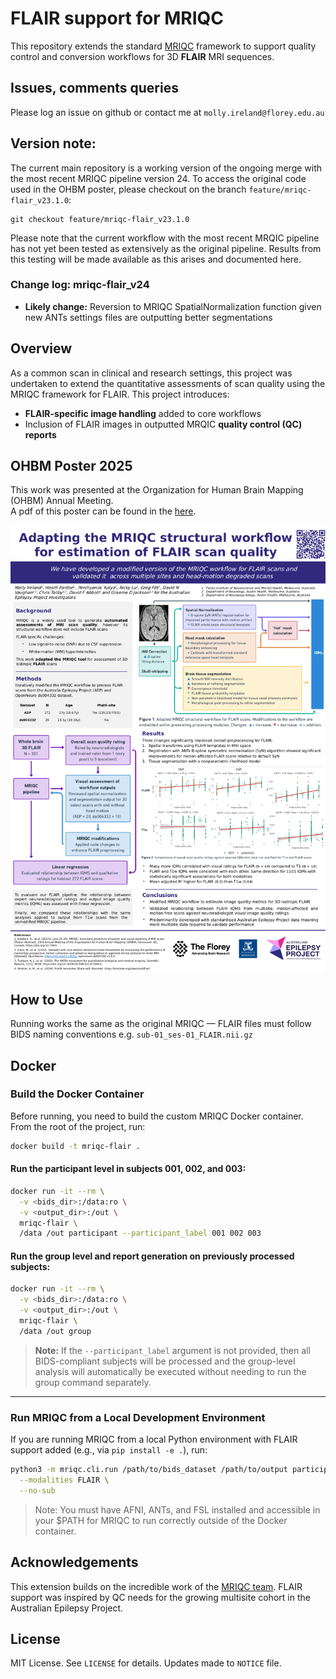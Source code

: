 # FLAIR support for MRIQC

This repository extends the standard [MRIQC](https://github.com/poldracklab/mriqc) framework to support quality control and conversion workflows for 3D **FLAIR** MRI sequences.

## Issues, comments queries
Please log an issue on github or contact me at `molly.ireland@florey.edu.au`

## Version note:
The current main repository is a working version of the ongoing merge with the most recent MRIQC pipeline version 24. To access the original code used in the OHBM poster, please checkout on the branch `feature/mriqc-flair_v23.1.0`:

```
git checkout feature/mriqc-flair_v23.1.0
```

Please note that the current workflow with the most recent MRQIC pipeline has not yet been tested as extensively as the original pipeline. Results from this testing will be made available as this arises and documented here.

### Change log: mriqc-flair_v24
- **Likely change:** Reversion to MRIQC SpatialNormalization function given new ANTs settings files are outputting better segmentations


## Overview
As a common scan in clinical and research settings, this project was undertaken to extend the quantitative assessments of scan quality using the MRIQC framework for FLAIR. This project introduces:

- **FLAIR-specific image handling** added to core workflows
- Inclusion of FLAIR images in outputted MRQIC **quality control (QC) reports**

## OHBM Poster 2025

This work was presented at the Organization for Human Brain Mapping (OHBM) Annual Meeting.  
A pdf of this poster can be found in the [here](docs/mriqc-flair/OHBM_eposter_mriqcflair.pdf).

![Poster preview](docs/mriqc-flair/OHBM_eposter_mriqcflair.png)

## How to Use
Running works the same as the original MRIQC — FLAIR files must follow BIDS naming conventions e.g. `sub-01_ses-01_FLAIR.nii.gz`

## Docker

### Build the Docker Container

Before running, you need to build the custom MRIQC Docker container. From the root of the project, run:

```bash
docker build -t mriqc-flair .
```
#### Run the participant level in subjects 001, 002, and 003:

```bash
docker run -it --rm \
  -v <bids_dir>:/data:ro \
  -v <output_dir>:/out \
  mriqc-flair \
  /data /out participant --participant_label 001 002 003
```

#### Run the group level and report generation on previously processed subjects:

```bash
docker run -it --rm \
  -v <bids_dir>:/data:ro \
  -v <output_dir>:/out \
  mriqc-flair \
  /data /out group
```

> **Note:** If the `--participant_label` argument is not provided, then all BIDS-compliant subjects will be processed and the group-level analysis will automatically be executed without needing to run the group command separately.

---

### Run MRIQC from a Local Development Environment

If you are running MRIQC from a local Python environment with FLAIR support added (e.g., via `pip install -e .`), run:

```bash
python3 -m mriqc.cli.run /path/to/bids_dataset /path/to/output participant \
  --modalities FLAIR \
  --no-sub
```
> Note: You must have AFNI, ANTs, and FSL installed and accessible in your $PATH for MRIQC to run correctly outside of the Docker container.

## Acknowledgements

This extension builds on the incredible work of the [MRIQC team](https://mriqc.readthedocs.io). FLAIR support was inspired by QC needs for the growing multisite cohort in the Australian Epilepsy Project.

## License

MIT License. See `LICENSE` for details. Updates made to `NOTICE` file.
